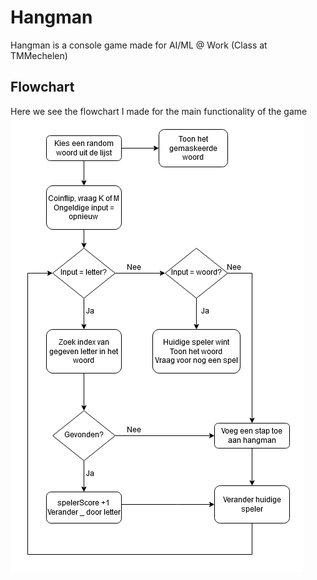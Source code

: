 # Hangman
Hangman is a console game made for AI/ML @ Work (Class at TMMechelen)
## Flowchart
Here we see the flowchart I made for the main functionality of the game
![Flowchart](Hangman.png)